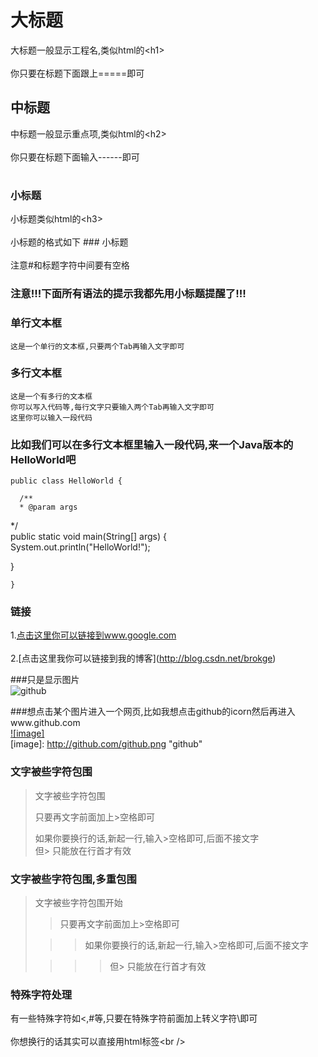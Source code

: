 
大标题    
===================================  
  大标题一般显示工程名,类似html的\<h1\><br />   
  你只要在标题下面跟上=====即可   
  
     
中标题   
-----------------------------------   
  中标题一般显示重点项,类似html的\<h2\><br />   
  你只要在标题下面输入------即可   
#     
### 小标题   
  小标题类似html的\<h3\><br />   
  小标题的格式如下 ### 小标题<br />   
  注意#和标题字符中间要有空格   
  
### 注意!!!下面所有语法的提示我都先用小标题提醒了!!!    
  
### 单行文本框   
    这是一个单行的文本框,只要两个Tab再输入文字即可   
           
### 多行文本框     
    这是一个有多行的文本框   
    你可以写入代码等,每行文字只要输入两个Tab再输入文字即可   
    这里你可以输入一段代码   
  
### 比如我们可以在多行文本框里输入一段代码,来一个Java版本的HelloWorld吧   
    public class HelloWorld {   
  
      /**   
      * @param args   
   */   
   public static void main(String[] args) {   
   System.out.println("HelloWorld!");   
  
   }   
  
    }   
### 链接   
1.[点击这里你可以链接到www.google.com](http://www.google.com)<br />   
2.[点击这里我你可以链接到我的博客](<a target=_blank href="http://blog.csdn.net/brokge">http://blog.csdn.net/brokge</a>)<br />   
  
###只是显示图片   
![github](http://github.com/unicorn.png "github")   
  
###想点击某个图片进入一个网页,比如我想点击github的icorn然后再进入www.github.com   
[![image]](http://www.github.com/)   
[image]: http://github.com/github.png "github"  
  
### 文字被些字符包围   
> 文字被些字符包围   
>   
> 只要再文字前面加上>空格即可   
>   
> 如果你要换行的话,新起一行,输入>空格即可,后面不接文字   
> 但> 只能放在行首才有效   
  
### 文字被些字符包围,多重包围   
> 文字被些字符包围开始   
>   
> > 只要再文字前面加上>空格即可   
>   
>  > > 如果你要换行的话,新起一行,输入>空格即可,后面不接文字   
>   
> > > > 但> 只能放在行首才有效   
  
### 特殊字符处理   
有一些特殊字符如<,#等,只要在特殊字符前面加上转义字符\即可<br />   
你想换行的话其实可以直接用html标签\<br /\> 
